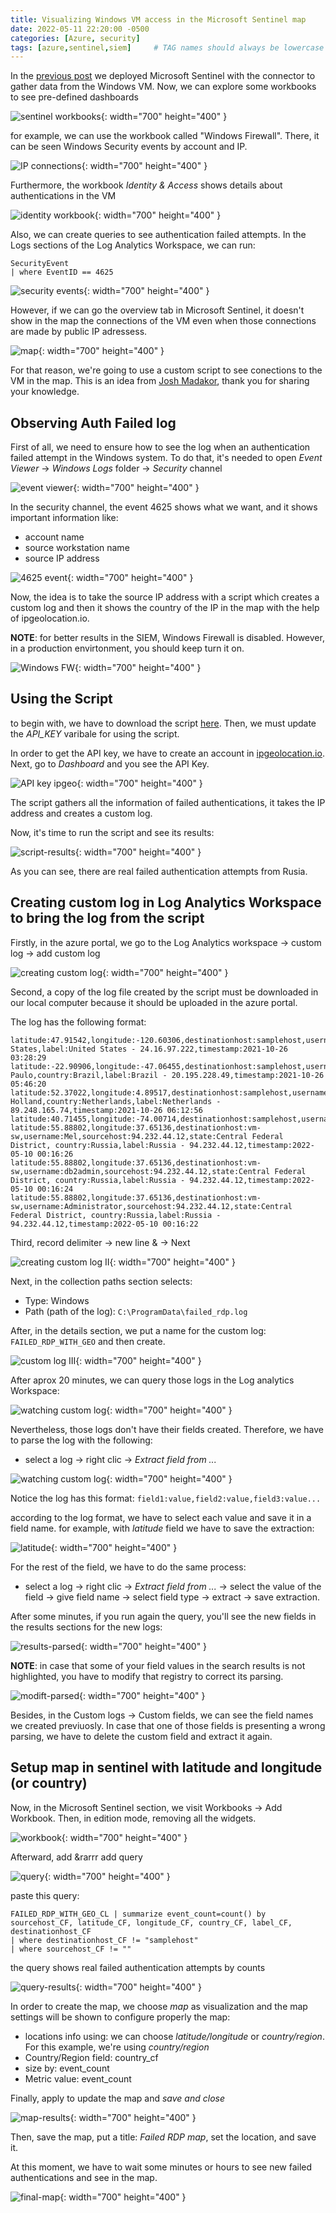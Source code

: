 ```yaml
---
title: Visualizing Windows VM access in the Microsoft Sentinel map
date: 2022-05-11 22:20:00 -0500
categories: [Azure, security]
tags: [azure,sentinel,siem]     # TAG names should always be lowercase
---
```


In the [previous post](https://jean0828.github.io/blog/posts/Deployment-Microsoft-Sentinel-(SIEM)) we deployed Microsoft Sentinel with the connector to gather data from the Windows VM. Now, we can explore some workbooks to see pre-defined dashboards


![sentinel workbooks](https://i.imgur.com/N33kRjX.png "sentinel workbooks"){: width="700" height="400" }

for example, we can use the workbook called "Windows Firewall". There, it can be seen Windows Security events by account and IP.


![IP connections](https://i.imgur.com/vPmRqAz.png "Ip connections"){: width="700" height="400" }


Furthermore, the workbook *Identity & Access* shows details about authentications in the VM

![identity workbook](https://i.imgur.com/afE2AmY.png "identity workbook"){: width="700" height="400" }

Also, we can create queries to see authentication failed attempts. In the Logs sections of the Log Analytics Workspace, we can run:

```
SecurityEvent
| where EventID == 4625 
```

![security events](https://i.imgur.com/IkgTcEf.png){: width="700" height="400" }


However, if we can go the overview tab in Microsoft Sentinel, it doesn't show in the map the connections of the VM even when those connections are made by public IP adressess.

![map](https://i.imgur.com/BZBSFGo.png "map"){: width="700" height="400" }

For that reason, we're going to use a custom script to see conections to the VM in the map. This is an idea from [Josh Madakor](https://youtu.be/RoZeVbbZ0o0), thank you for sharing your knowledge.

## Observing Auth Failed log

First of all, we need to ensure how to see the log when an authentication failed attempt in the Windows system. To do that, it's needed to open *Event Viewer* &rarr; *Windows Logs* folder &rarr; *Security* channel

![event viewer](https://i.imgur.com/9D7cmm5.png){: width="700" height="400" }

In the security channel, the event 4625 shows what we want, and it shows important information like:

* account name
* source workstation name
* source IP address

![4625 event](https://i.imgur.com/GTpdlkd.png){: width="700" height="400" }

Now, the idea is to take the source IP address with a script which creates a custom log and then it shows the country of the IP in the map with the help of ipgeolocation.io.

**NOTE**: for better results in the SIEM, Windows Firewall is disabled. However, in a production envirtonment, you should keep turn it on.

![Windows FW](https://i.imgur.com/ewZ0Ekn.png){: width="700" height="400" }

## Using the Script

to begin with, we have to download the script [here](https://github.com/joshmadakor1/Sentinel-Lab/blob/main/Custom_Security_Log_Exporter.ps1). Then, we must update the *API_KEY* varibale for using the script.

In order to get the API key, we have to create an account in [ipgeolocation.io](https://ipgeolocation.io/). Next, go to *Dashboard* and  you see the API Key.


![API key ipgeo](https://i.imgur.com/ASOASFB.png){: width="700" height="400" }

The script gathers all the information of failed authentications, it takes the IP address and creates a custom log.

Now, it's time to run the script and see its results:

![script-results](https://i.imgur.com/tpN2FVC.png){: width="700" height="400" }

As you can see, there are real failed authentication attempts from Rusia.

## Creating custom log in Log Analytics Workspace to bring the log from the script

Firstly, in the azure portal, we go to the Log Analytics workspace &rarr; custom log &rarr; add custom log

![creating custom log](https://i.imgur.com/6EmhmJO.png){: width="700" height="400" }

Second, a copy of the log file created by the script must be downloaded in our local computer because it should be uploaded in the azure portal.

The log has the following format:

```
latitude:47.91542,longitude:-120.60306,destinationhost:samplehost,username:fakeuser,sourcehost:24.16.97.222,state:Washington,country:United States,label:United States - 24.16.97.222,timestamp:2021-10-26 03:28:29
latitude:-22.90906,longitude:-47.06455,destinationhost:samplehost,username:lnwbaq,sourcehost:20.195.228.49,state:Sao Paulo,country:Brazil,label:Brazil - 20.195.228.49,timestamp:2021-10-26 05:46:20
latitude:52.37022,longitude:4.89517,destinationhost:samplehost,username:CSNYDER,sourcehost:89.248.165.74,state:North Holland,country:Netherlands,label:Netherlands - 89.248.165.74,timestamp:2021-10-26 06:12:56
latitude:40.71455,longitude:-74.00714,destinationhost:samplehost,username:ADMINISTRATOR,sourcehost:72.45.247.
latitude:55.88802,longitude:37.65136,destinationhost:vm-sw,username:Mel,sourcehost:94.232.44.12,state:Central Federal District, country:Russia,label:Russia - 94.232.44.12,timestamp:2022-05-10 00:16:26
latitude:55.88802,longitude:37.65136,destinationhost:vm-sw,username:db2admin,sourcehost:94.232.44.12,state:Central Federal District, country:Russia,label:Russia - 94.232.44.12,timestamp:2022-05-10 00:16:24
latitude:55.88802,longitude:37.65136,destinationhost:vm-sw,username:Administrator,sourcehost:94.232.44.12,state:Central Federal District, country:Russia,label:Russia - 94.232.44.12,timestamp:2022-05-10 00:16:22
```
Third, record delimiter &rarr; new line & &rarr; Next

![creating custom log II](https://i.imgur.com/W2xQyeU.png){: width="700" height="400" }

Next, in the collection paths section selects:

* Type: Windows
* Path (path of the log): ```C:\ProgramData\failed_rdp.log```

After, in the details section, we put a name for the custom log: ```FAILED_RDP_WITH_GEO``` and then create.

![custom log III](https://i.imgur.com/wYd7JjB.png){: width="700" height="400" }

After aprox 20 minutes, we can query those logs in the Log analytics Workspace:

![watching custom log](https://i.imgur.com/Y7KOZDK.png){: width="700" height="400" }

Nevertheless, those logs don't have their fields created. Therefore, we have to parse the log with the following:

* select a log &rarr; right clic &rarr; *Extract field from ...*

![watching custom log](https://i.imgur.com/srkaGnF.png){: width="700" height="400" }

Notice the log has this format:
```field1:value,field2:value,field3:value... ```

according to the log format, we have to select each value and save it in a field name. for example, with *latitude* field we have to save the extraction:

![latitude](https://i.imgur.com/8K53QFX.png){: width="700" height="400" }

For the rest of the field, we have to do the same process:
* select a log &rarr; right clic &rarr; *Extract field from ...* &rarr; select the value of the field &rarr; give field name &rarr; select field type &rarr; extract &rarr; save extraction.

After some minutes, if you run again the query, you'll see the new fields in the results sections for the new logs:

![results-parsed](https://i.imgur.com/SI9F5Iy.png){: width="700" height="400" }

**NOTE**: in case that some of your field values in the search results is not highlighted, you have to modify that registry to correct its parsing.

![modift-parsed](https://i.imgur.com/C2c9SPl.png){: width="700" height="400" }


Besides, in the Custom logs &rarr; Custom fields, we can see the field names we created previuosly. In case that one of those fields is presenting a wrong parsing, we have to delete the custom field and extract it again.

## Setup map in sentinel with latitude and longitude (or country)

Now, in the Microsoft Sentinel section, we visit Workbooks &rarr; Add Workbook. Then, in edition mode, removing all the widgets.

![workbook](https://i.imgur.com/KYh68gM.png){: width="700" height="400" }

Afterward, add &rarrr add query

![query](https://i.imgur.com/82NFEqL.png){: width="700" height="400" }

paste this query:

```
FAILED_RDP_WITH_GEO_CL | summarize event_count=count() by sourcehost_CF, latitude_CF, longitude_CF, country_CF, label_CF, destinationhost_CF
| where destinationhost_CF != "samplehost"
| where sourcehost_CF != ""
```

the query shows real failed authentication attempts by counts

![query-results](https://i.imgur.com/UjMkwpr.png){: width="700" height="400" }

In order to create the map, we choose *map* as visualization and the map settings will be shown to configure properly the map:

* locations info using: we can choose *latitude/longitude* or *country/region*. For this example, we're using *country/region*
* Country/Region field: country_cf
* size by: event_count
* Metric value: event_count

Finally, apply to update the map and *save and close*

![map-results](https://i.imgur.com/Q1LxVM8.png){: width="700" height="400" }

Then, save the map, put a title: *Failed RDP map*, set the location, and save it.

At this moment, we have to wait some minutes or hours to see new failed authentications and see in the map.

![final-map](https://i.imgur.com/jEWQegV.png){: width="700" height="400" }




